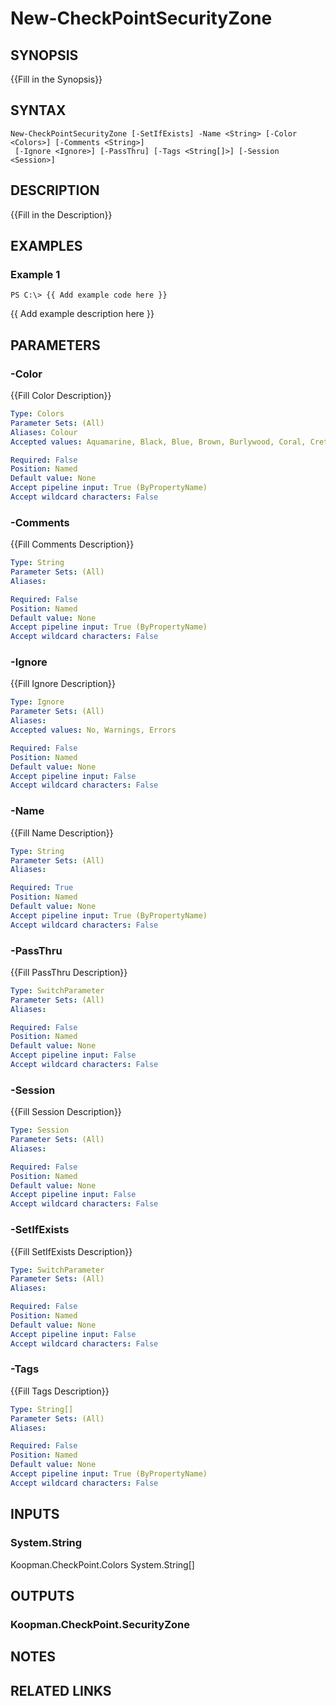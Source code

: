 # New-CheckPointSecurityZone

## SYNOPSIS
{{Fill in the Synopsis}}

## SYNTAX

```
New-CheckPointSecurityZone [-SetIfExists] -Name <String> [-Color <Colors>] [-Comments <String>]
 [-Ignore <Ignore>] [-PassThru] [-Tags <String[]>] [-Session <Session>]
```

## DESCRIPTION
{{Fill in the Description}}

## EXAMPLES

### Example 1
```
PS C:\> {{ Add example code here }}
```

{{ Add example description here }}

## PARAMETERS

### -Color
{{Fill Color Description}}

```yaml
Type: Colors
Parameter Sets: (All)
Aliases: Colour
Accepted values: Aquamarine, Black, Blue, Brown, Burlywood, Coral, CreteBlue, Cyan, DarkBlue, DarkGold, DarkGray, DarkGreen, DarkOrange, DarkSeaGreen, Firebrick, ForestGreen, Gold, Gray, Khaki, LemonChiffon, LightGreen, Magenta, NavyBlue, Olive, Orange, Orchid, Pink, Purple, Red, SeaGreen, Sienna, SkyBlue, SlateBlue, Turquoise, VioletRed, Yellow

Required: False
Position: Named
Default value: None
Accept pipeline input: True (ByPropertyName)
Accept wildcard characters: False
```

### -Comments
{{Fill Comments Description}}

```yaml
Type: String
Parameter Sets: (All)
Aliases: 

Required: False
Position: Named
Default value: None
Accept pipeline input: True (ByPropertyName)
Accept wildcard characters: False
```

### -Ignore
{{Fill Ignore Description}}

```yaml
Type: Ignore
Parameter Sets: (All)
Aliases: 
Accepted values: No, Warnings, Errors

Required: False
Position: Named
Default value: None
Accept pipeline input: False
Accept wildcard characters: False
```

### -Name
{{Fill Name Description}}

```yaml
Type: String
Parameter Sets: (All)
Aliases: 

Required: True
Position: Named
Default value: None
Accept pipeline input: True (ByPropertyName)
Accept wildcard characters: False
```

### -PassThru
{{Fill PassThru Description}}

```yaml
Type: SwitchParameter
Parameter Sets: (All)
Aliases: 

Required: False
Position: Named
Default value: None
Accept pipeline input: False
Accept wildcard characters: False
```

### -Session
{{Fill Session Description}}

```yaml
Type: Session
Parameter Sets: (All)
Aliases: 

Required: False
Position: Named
Default value: None
Accept pipeline input: False
Accept wildcard characters: False
```

### -SetIfExists
{{Fill SetIfExists Description}}

```yaml
Type: SwitchParameter
Parameter Sets: (All)
Aliases: 

Required: False
Position: Named
Default value: None
Accept pipeline input: False
Accept wildcard characters: False
```

### -Tags
{{Fill Tags Description}}

```yaml
Type: String[]
Parameter Sets: (All)
Aliases: 

Required: False
Position: Named
Default value: None
Accept pipeline input: True (ByPropertyName)
Accept wildcard characters: False
```

## INPUTS

### System.String
Koopman.CheckPoint.Colors
System.String[]


## OUTPUTS

### Koopman.CheckPoint.SecurityZone


## NOTES

## RELATED LINKS

